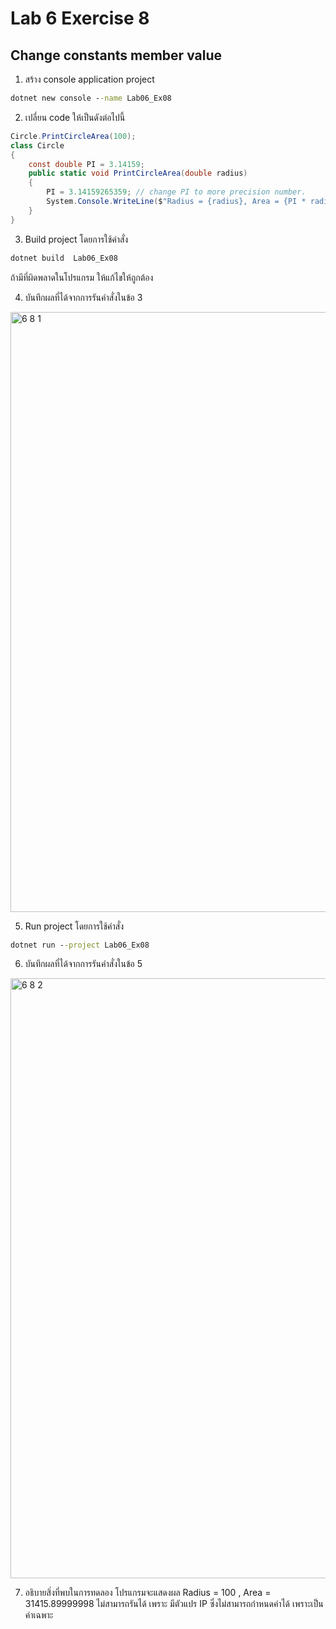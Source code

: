 # Lab 6 Exercise 8

## Change constants member value

1. สร้าง console application project

```cmd
dotnet new console --name Lab06_Ex08
```

2. เปลี่ยน code ให้เป็นดังต่อไปนี้

```cs
Circle.PrintCircleArea(100);
class Circle
{
    const double PI = 3.14159;
    public static void PrintCircleArea(double radius)
    {
        PI = 3.14159265359; // change PI to more precision number.
        System.Console.WriteLine($"Radius = {radius}, Area = {PI * radius * radius}");
    }
}
```

3. Build project โดยการใช้คำสั่ง

```cmd
dotnet build  Lab06_Ex08
```

ถ้ามีที่ผิดพลาดในโปรแกรม ให้แก้ไขให้ถูกต้อง

4. บันทึกผลที่ได้จากการรันคำสั่งในข้อ 3 
<img width="960" alt="6 8 1" src="https://github.com/NathaphonTan/03376836-OOP-2566-Lab-06/assets/144870609/8332a937-1c8d-4757-9e88-e20bdb3e6fd4">

5. Run project โดยการใช้คำสั่ง

```cmd
dotnet run --project Lab06_Ex08
```

6. บันทึกผลที่ได้จากการรันคำสั่งในข้อ 5
<img width="960" alt="6 8 2" src="https://github.com/NathaphonTan/03376836-OOP-2566-Lab-06/assets/144870609/9fbcabef-bbff-4160-9daa-e6b4dbb19ebc">

7. อธิบายสิ่งที่พบในการทดลอง
โปรแกรมจะแสดงผล Radius = 100 , Area = 31415.89999998
ไม่สามารถรันได้ เพราะ มีตัวแปร IP ซึ่งไม่สามารถกำหนดค่าได้ เพราะเป็นค่าเฉพาะ
